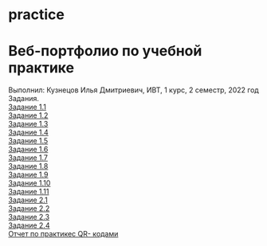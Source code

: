 # practice
# Веб-портфолио по учебной практике
Выполнил: Кузнецов Илья Дмитриевич, ИВТ, 1 курс, 2 семестр, 2022 год                                                                                                            
Задания.                                                                                                                                        
<a href="https://github.com/Ratiousq/practice/blob/main/Задание%201.1.pdf" rel="nofollow">Задание 1.1</a>                                                                                                  
<a href="https://github.com/Ratiousq/practice/blob/main/Задание%201.2.pdf" rel="nofollow">Задание 1.2</a>                                                                                                           
<a href="https://github.com/Ratiousq/practice/blob/main/Задание%201.3.pdf" rel="nofollow">Задание 1.3</a>                                                                                                           
<a href="https://github.com/Ratiousq/practice/blob/main/Задание%201.4.docx" rel="nofollow">Задание 1.4</a>                                                                                                           
<a href="https://github.com/Ratiousq/practice/blob/main/Задание%201.5.docx" rel="nofollow">Задание 1.5</a>                                                                                                           
<a href="https://github.com/Ratiousq/practice/blob/main/Задание%201.6.docx" rel="nofollow">Задание 1.6</a>                                                                                                           
<a href="https://github.com/Ratiousq/practice/blob/main/Задание%201.7.docx" rel="nofollow">Задание 1.7</a>                                                                                                           
<a href="https://github.com/Ratiousq/practice/blob/main/Задание%201.8.pdf" rel="nofollow">Задание 1.8</a>                                                                                                           
<a href="https://github.com/Ratiousq/practice/blob/main/Задание%201.9.pdf" rel="nofollow">Задание 1.9</a>                                                                                                           
<a href="https://github.com/Ratiousq/practice/blob/main/Задание%201.10.pdf" rel="nofollow">Задание 1.10</a>                                                                                                           
<a href="https://github.com/Ratiousq/practice/blob/main/Задание%201.11.pdf" rel="nofollow">Задание 1.11</a>              
<a href="https://github.com/Ratiousq/practice/blob/main/Задание%202.1.pdf" rel="nofollow">Задание 2.1</a>                                         
<a href="https://github.com/Ratiousq/practice/blob/main/Задание%202.2.pdf" rel="nofollow">Задание 2.2</a>                                                     
<a href="https://github.com/Ratiousq/practice/blob/main/Задание%202.3.1.pdf" rel="nofollow">Задание 2.3</a>                                                     
<a href="https://github.com/Ratiousq/practice/blob/main/Задание%202.4.1.pdf" rel="nofollow">Задание 2.4</a>                                                        
<a href="https://github.com/Ratiousq/practice/blob/main/Отчет%2C%20Кузнецов%20И.Д..docx" rel="nofollow">Отчет по практикес QR- кодами</a> 
